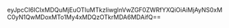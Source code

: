eyJpcCI6ICIxMDQuMjEuOTIuMTkzIiwgInVwZGF0ZWRfYXQiOiAiMjAyNS0xMC0yN1QwMDoxMTo1My4xMDQzOTkrMDA6MDAifQ==